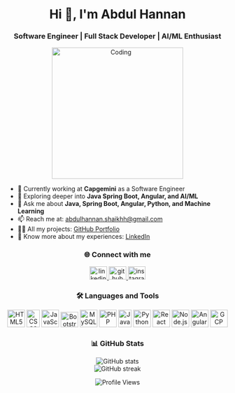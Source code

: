<h1 align="center">Hi 👋, I'm Abdul Hannan</h1>
<h3 align="center">Software Engineer | Full Stack Developer | AI/ML Enthusiast</h3>

<p align="center">
  <img src="https://camo.githubusercontent.com/61491d59e71fec5c794945fed916a4a682b6c0404fc31f30b08a0d919c558404/6874747073..." alt="Coding" width="300"/>
</p>

<ul>
  <li>🔭 Currently working at <strong>Capgemini</strong> as a Software Engineer</li>
  <li>🌱 Exploring deeper into <strong>Java Spring Boot, Angular, and AI/ML</strong></li>
  <li>💬 Ask me about <strong>Java, Spring Boot, Angular, Python, and Machine Learning</strong></li>
  <li>📫 Reach me at: <a href="mailto:abdulhannan.shaikhh@gmail.com">abdulhannan.shaikhh@gmail.com</a></li>
  <li>👨‍💻 All my projects: <a href="https://github.com/abdulhannanshaikhh" target="_blank">GitHub Portfolio</a></li>
  <li>📄 Know more about my experiences: <a href="https://www.linkedin.com/in/abdul-hannan-" target="_blank">LinkedIn</a></li>
</ul>

<h3 align="center">🌐 Connect with me</h3>
<p align="center">
  <a href="https://www.linkedin.com/in/abdul-hannan-" target="_blank">
    <img src="https://static-00.iconduck.com/assets.00/linkedin-icon-1024x1024-net2o24e.png" alt="linkedin" height="30" width="40"/>
  </a>
  <a href="https://github.com/abdulhannanshaikhh" target="_blank">
    <img src="https://icon-library.com/images/github-icon-png/github-icon-png-29.jpg" alt="github" height="30" width="40"/>
  </a>
  <a href="https://instagram.com/hannan_shaikhhx" target="_blank">
    <img src="https://www.hansacequity.com/media-bucket/2022/08/instagram-round-color-icon-1.png" alt="instagram" height="30" width="40"/>
  </a>
</p>

<h3 align="center">🛠️ Languages and Tools</h3>
<p align="center">
  <img src="https://upload.wikimedia.org/wikipedia/commons/6/61/HTML5_logo_and_wordmark.svg" alt="HTML5" width="40" height="40"/>
  <img src="https://upload.wikimedia.org/wikipedia/commons/3/3d/CSS.3.svg" alt="CSS3" width="30" height="40"/>
  <img src="https://upload.wikimedia.org/wikipedia/commons/b/ba/Javascript_badge.svg" alt="JavaScript" width="40" height="40"/>
  <img src="https://upload.wikimedia.org/wikipedia/commons/b/b2/Bootstrap_logo.svg" alt="Bootstrap" width="40" height="35"/>
  <img src="https://upload.wikimedia.org/wikipedia/labs/8/8e/Mysql_logo.png" alt="MySQL" width="40" height="40"/>
  <img src="https://upload.wikimedia.org/wikipedia/commons/3/31/Webysther_20160423_-_Elephpant.svg" alt="PHP" width="40" height="40"/>
  <img src="https://upload.wikimedia.org/wikipedia/sq/3/39/Java_logo.svg" alt="Java" width="30" height="40"/>
  <img src="https://upload.wikimedia.org/wikipedia/commons/1/1d/Python_logo_01.svg" alt="Python" width="40" height="40"/>
  <img src="https://upload.wikimedia.org/wikipedia/commons/a/a7/React-icon.svg" alt="React" width="40" height="40"/>
  <img src="https://upload.wikimedia.org/wikipedia/commons/d/d9/Node.js_logo.svg" alt="Node.js" width="40" height="40"/>
  <img src="https://upload.wikimedia.org/wikipedia/commons/a/ad/AngularJS_logo.svg" alt="Angular" width="40" height="40"/>
  <img src="https://upload.wikimedia.org/wikipedia/commons/c/cf/Google_Cloud_Logo.svg" alt="GCP" width="40" height="40"/>
</p>

<h3 align="center">📊 GitHub Stats</h3>
<p align="center">
  <img src="https://github-readme-stats.vercel.app/api?username=abdulhannanshaikhh&show_icons=true&theme=github_dark" alt="GitHub stats" />
  <br/>
  <img src="https://github-readme-streak-stats.herokuapp.com/?user=abdulhannanshaikhh&theme=dark" alt="GitHub streak"/>
</p>

<p align="center">
  <img src="https://komarev.com/ghpvc/?username=abdulhannanshaikhh&label=Profile%20views&color=blue" alt="Profile Views"/>
</p>
